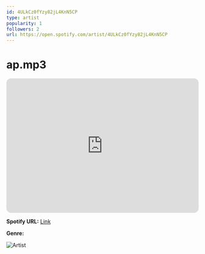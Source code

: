 ```yaml
---
id: 4ULkCz0fYzy82jL4KnN5CP
type: artist
popularity: 1
followers: 2
url: https://open.spotify.com/artist/4ULkCz0fYzy82jL4KnN5CP
---
```

# ap.mp3

<iframe style="border-radius:12px" src="https://open.spotify.com/embed/artist/4ULkCz0fYzy82jL4KnN5CP" width="100%" height="352" frameBorder="0" allowfullscreen="" allow="autoplay; clipboard-write; encrypted-media; fullscreen; picture-in-picture" loading="lazy"></iframe>

**Spotify URL:** [Link](https://open.spotify.com/artist/4ULkCz0fYzy82jL4KnN5CP)

**Genre:** 

![Artist](https://i.scdn.co/image/ab6761610000e5eba13a8a5a909d0180318f5118)
